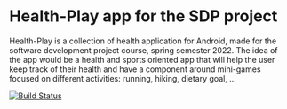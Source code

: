 # Health-Play app for the SDP project 

Health-Play is a collection of health application for Android, made for the software development project course, spring semester 2022. The idea of the app would be a health and sports oriented app that will help the user keep track of their health and have a component around mini-games focused on different activities: running, hiking, dietary goal, …

[![Build Status](https://api.cirrus-ci.com/github/HealthPlay-EPFL/Health-Play.svg)](https://cirrus-ci.com/github/HealthPlay-EPFL/Health-Play)
